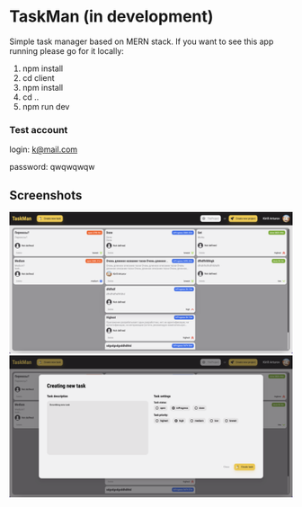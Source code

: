 # TaskMan (in development)

Simple task manager based on MERN stack.
If you want to see this app running please go for it locally:

1. npm install
2. cd client
3. npm install
4. cd ..
5. npm run dev

### Test account

login: k@mail.com

password: qwqwqwqw

## Screenshots

<div align="center">
  <img src="/screens/image1.png">
  <img src="/screens/image2.png">
</div>
